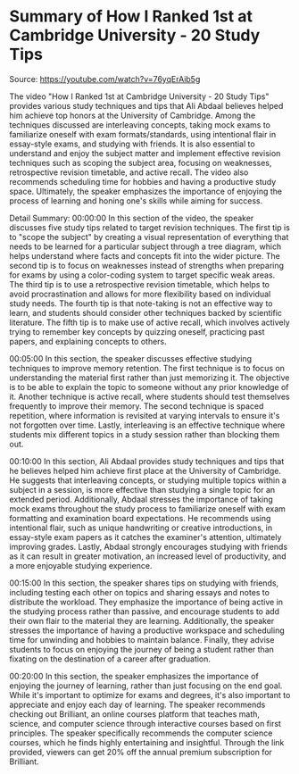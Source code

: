# Summary of How I Ranked 1st at Cambridge University - 20 Study Tips

Source: https://youtube.com/watch?v=76yqErAib5g

The video "How I Ranked 1st at Cambridge University - 20 Study Tips" provides various study techniques and tips that Ali Abdaal believes helped him achieve top honors at the University of Cambridge. Among the techniques discussed are interleaving concepts, taking mock exams to familiarize oneself with exam formats/standards, using intentional flair in essay-style exams, and studying with friends. It is also essential to understand and enjoy the subject matter and implement effective revision techniques such as scoping the subject area, focusing on weaknesses, retrospective revision timetable, and active recall. The video also recommends scheduling time for hobbies and having a productive study space. Ultimately, the speaker emphasizes the importance of enjoying the process of learning and honing one's skills while aiming for success.

Detail Summary: 
00:00:00
In this section of the video, the speaker discusses five study tips related to target revision techniques. The first tip is to "scope the subject" by creating a visual representation of everything that needs to be learned for a particular subject through a tree diagram, which helps understand where facts and concepts fit into the wider picture. The second tip is to focus on weaknesses instead of strengths when preparing for exams by using a color-coding system to target specific weak areas. The third tip is to use a retrospective revision timetable, which helps to avoid procrastination and allows for more flexibility based on individual study needs. The fourth tip is that note-taking is not an effective way to learn, and students should consider other techniques backed by scientific literature. The fifth tip is to make use of active recall, which involves actively trying to remember key concepts by quizzing oneself, practicing past papers, and explaining concepts to others.

00:05:00
In this section, the speaker discusses effective studying techniques to improve memory retention. The first technique is to focus on understanding the material first rather than just memorizing it. The objective is to be able to explain the topic to someone without any prior knowledge of it. Another technique is active recall, where students should test themselves frequently to improve their memory. The second technique is spaced repetition, where information is revisited at varying intervals to ensure it's not forgotten over time. Lastly, interleaving is an effective technique where students mix different topics in a study session rather than blocking them out.

00:10:00
In this section, Ali Abdaal provides study techniques and tips that he believes helped him achieve first place at the University of Cambridge. He suggests that interleaving concepts, or studying multiple topics within a subject in a session, is more effective than studying a single topic for an extended period. Additionally, Abdaal stresses the importance of taking mock exams throughout the study process to familiarize oneself with exam formatting and examination board expectations. He recommends using intentional flair, such as unique handwriting or creative introductions, in essay-style exam papers as it catches the examiner's attention, ultimately improving grades. Lastly, Abdaal strongly encourages studying with friends as it can result in greater motivation, an increased level of productivity, and a more enjoyable studying experience.

00:15:00
In this section, the speaker shares tips on studying with friends, including testing each other on topics and sharing essays and notes to distribute the workload. They emphasize the importance of being active in the studying process rather than passive, and encourage students to add their own flair to the material they are learning. Additionally, the speaker stresses the importance of having a productive workspace and scheduling time for unwinding and hobbies to maintain balance. Finally, they advise students to focus on enjoying the journey of being a student rather than fixating on the destination of a career after graduation.

00:20:00
In this section, the speaker emphasizes the importance of enjoying the journey of learning, rather than just focusing on the end goal. While it's important to optimize for exams and degrees, it's also important to appreciate and enjoy each day of learning. The speaker recommends checking out Brilliant, an online courses platform that teaches math, science, and computer science through interactive courses based on first principles. The speaker specifically recommends the computer science courses, which he finds highly entertaining and insightful. Through the link provided, viewers can get 20% off the annual premium subscription for Brilliant.

